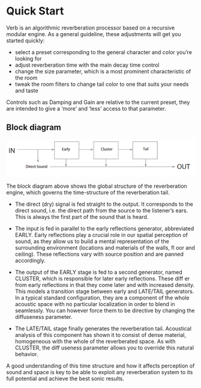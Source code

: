 # Quick Start

Verb is an algorithmic reverberation processor based on a recursive modular engine.
As a general guideline, these adjustments will get you started quickly:

- select a preset corresponding to the general character and color you’re looking for
- adjust reverberation time with the main decay time control
- change the size parameter, which is a most prominent characteristic of the room
- tweak the room filters to change tail color to one that suits your needs and taste

Controls such as Damping and Gain are relative to the current preset, they are intended to give a ‘more’ and ‘less’ access to
that parameter.

## Block diagram

![](include/verb_session_02.PNG)

The block diagram above shows the global structure of the reverberation engine, which governs the time-structure of the
reverberation tail.

- The direct (dry) signal is fed straight to the output. It corresponds to the direct sound, i.e. the direct path from the source to
the listener’s ears. This is always the first part of the sound that is heard.

- The input is fed in parallel to the early reflections generator, abbreviated EARLY. Early reflections play a crucial role in our
spatial perception of sound, as they allow us to build a mental representation of the surrounding environment (locations
and materials of the walls, fl oor and ceiling). These reflections vary with source position and are panned accordingly.

- The output of the EARLY stage is fed to a second generator, named CLUSTER, which is responsible for later early 
reflections. These diff er from early reflections in that they come later and with increased density. This models a transition stage
between early and LATE/TAIL generators. In a typical standard configuration, they are a component of the whole acoustic
space with no particular localization in order to blend in seamlessly. You can however force them to be directive by 
changing the diffuseness parameter.

- The LATE/TAIL stage finally generates the reverberation tail. Acoustical analysis of this component has shown it to consist
of dense material, homogeneous with the whole of the reverberated space. As with CLUSTER, the diff useness parameter
allows you to override this natural behavior.

A good understanding of this time structure and how it affects perception of sound and space is key to be able to exploit
any reverberation system to its full potential and achieve the best sonic results.

